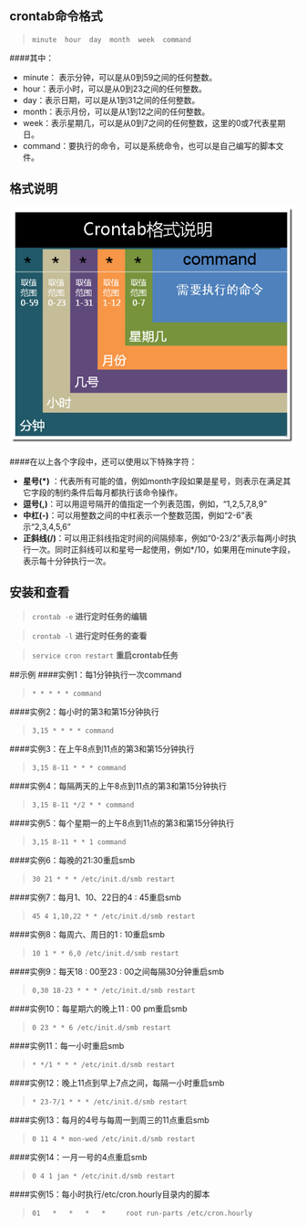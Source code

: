 ## crontab命令格式
> `minute  hour  day  month  week  command`

####其中：
* minute： 表示分钟，可以是从0到59之间的任何整数。
* hour：表示小时，可以是从0到23之间的任何整数。
* day：表示日期，可以是从1到31之间的任何整数。
* month：表示月份，可以是从1到12之间的任何整数。
* week：表示星期几，可以是从0到7之间的任何整数，这里的0或7代表星期日。
* command：要执行的命令，可以是系统命令，也可以是自己编写的脚本文件。

## 格式说明
![desc_image](how_to_use_crontab_1.jpg)

####在以上各个字段中，还可以使用以下特殊字符：
*  **星号(\*)** ：代表所有可能的值，例如month字段如果是星号，则表示在满足其它字段的制约条件后每月都执行该命令操作。
* **逗号(,)**：可以用逗号隔开的值指定一个列表范围，例如，“1,2,5,7,8,9”
* **中杠(-)**：可以用整数之间的中杠表示一个整数范围，例如“2-6”表示“2,3,4,5,6”
* **正斜线(/)**：可以用正斜线指定时间的间隔频率，例如“0-23/2”表示每两小时执行一次。同时正斜线可以和星号一起使用，例如*/10，如果用在minute字段，表示每十分钟执行一次。

## 安装和查看
> `crontab -e` **进行定时任务的编辑**

> `crontab -l` **进行定时任务的查看**

> `service cron restart` **重启crontab任务**

##示例
####实例1：每1分钟执行一次command
> `* * * * * command`
 
####实例2：每小时的第3和第15分钟执行
> `3,15 * * * * command`
 
####实例3：在上午8点到11点的第3和第15分钟执行
> `3,15 8-11 * * * command`
 
####实例4：每隔两天的上午8点到11点的第3和第15分钟执行
> `3,15 8-11 */2 * * command`
 
####实例5：每个星期一的上午8点到11点的第3和第15分钟执行
> `3,15 8-11 * * 1 command`
 
####实例6：每晚的21:30重启smb 
> `30 21 * * * /etc/init.d/smb restart`
 
####实例7：每月1、10、22日的4 : 45重启smb 
> `45 4 1,10,22 * * /etc/init.d/smb restart`
 
####实例8：每周六、周日的1 : 10重启smb
> `10 1 * * 6,0 /etc/init.d/smb restart`
 
####实例9：每天18 : 00至23 : 00之间每隔30分钟重启smb 
> `0,30 18-23 * * * /etc/init.d/smb restart`
 
####实例10：每星期六的晚上11 : 00 pm重启smb 
> `0 23 * * 6 /etc/init.d/smb restart`
 
####实例11：每一小时重启smb 
> `* */1 * * * /etc/init.d/smb restart`
 
####实例12：晚上11点到早上7点之间，每隔一小时重启smb 
> `* 23-7/1 * * * /etc/init.d/smb restart`
 
####实例13：每月的4号与每周一到周三的11点重启smb 
> `0 11 4 * mon-wed /etc/init.d/smb restart`
 
####实例14：一月一号的4点重启smb 
> `0 4 1 jan * /etc/init.d/smb restart`

####实例15：每小时执行/etc/cron.hourly目录内的脚本
> `01   *   *   *   *     root run-parts /etc/cron.hourly`

